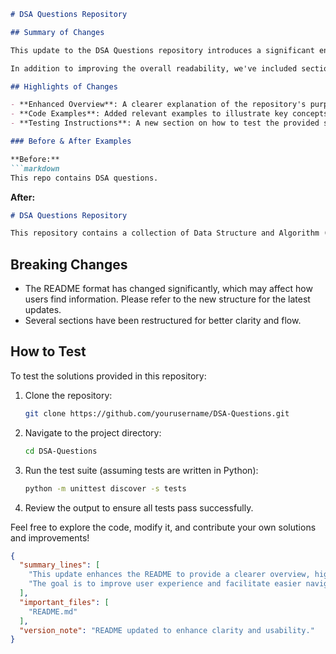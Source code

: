 ```markdown
# DSA Questions Repository

## Summary of Changes

This update to the DSA Questions repository introduces a significant enhancement to the README file, making it more informative and user-friendly. The modifications aim to provide clearer guidance on the repository's purpose, usage, and structure, ensuring that both new and existing users can navigate and utilize the resources effectively. The README now includes a detailed overview of the contents, highlights key features, and offers examples to illustrate how to implement various data structure and algorithm solutions.

In addition to improving the overall readability, we've included sections that outline recent changes, breaking updates, and testing instructions. This ensures that contributors and users are well-informed about the current state of the repository and can quickly adapt to any modifications made in the codebase.

## Highlights of Changes

- **Enhanced Overview**: A clearer explanation of the repository's purpose and the types of questions covered.
- **Code Examples**: Added relevant examples to illustrate key concepts and solutions for better comprehension.
- **Testing Instructions**: A new section on how to test the provided solutions effectively.

### Before & After Examples

**Before:**
```markdown
This repo contains DSA questions.
```

**After:**
```markdown
# DSA Questions Repository

This repository contains a collection of Data Structure and Algorithm (DSA) questions designed to help you improve your coding skills. Each question is accompanied by explanations, sample solutions, and testing frameworks to ensure a comprehensive learning experience.
```

## Breaking Changes

- The README format has changed significantly, which may affect how users find information. Please refer to the new structure for the latest updates.
- Several sections have been restructured for better clarity and flow.

## How to Test

To test the solutions provided in this repository:

1. Clone the repository:
   ```bash
   git clone https://github.com/yourusername/DSA-Questions.git
   ```
   
2. Navigate to the project directory:
   ```bash
   cd DSA-Questions
   ```

3. Run the test suite (assuming tests are written in Python):
   ```bash
   python -m unittest discover -s tests
   ```

4. Review the output to ensure all tests pass successfully.

Feel free to explore the code, modify it, and contribute your own solutions and improvements!

```json
{
  "summary_lines": [
    "This update enhances the README to provide a clearer overview, highlights key features, and includes testing instructions.",
    "The goal is to improve user experience and facilitate easier navigation and understanding of the repository."
  ],
  "important_files": [
    "README.md"
  ],
  "version_note": "README updated to enhance clarity and usability."
}
```
```
